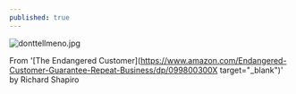 ```yaml
---
published: true
---
```

![donttellmeno.jpg]({{site.baseurl}}/static/img/donttellmeno.jpg)

From '[The Endangered Customer](https://www.amazon.com/Endangered-Customer-Guarantee-Repeat-Business/dp/099800300X target="_blank")' by Richard Shapiro
